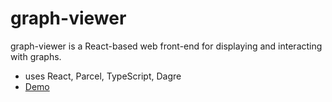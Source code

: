 # graph-viewer

graph-viewer is a React-based web front-end for displaying and interacting with graphs.

- uses React, Parcel, TypeScript, Dagre
- [Demo](https://codesandbox.io/s/github/xndlnk/graph-viewer)